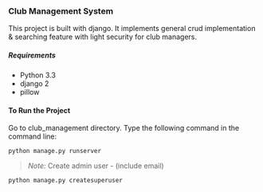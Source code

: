 ### Club Management System
This project is built with django. It implements general crud implementation & searching feature with light security for club managers.
##### Requirements
- Python 3.3
- django 2
- pillow

#### To Run the Project
Go to club_management directory. Type the following command in the command line:
```
python manage.py runserver
```

>_Note:_ Create admin user - (include email)
```
python manage.py createsuperuser
```
